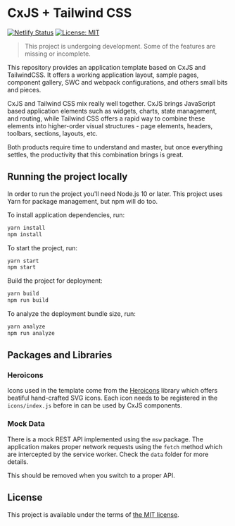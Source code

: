 # CxJS + Tailwind CSS

[![Netlify Status](https://api.netlify.com/api/v1/badges/f800e2ee-d28a-4118-a149-9ba840fb4941/deploy-status)](https://twapp.cxjs.io) [![License: MIT](https://img.shields.io/badge/License-MIT-blue.svg)](LICENSE.md)

> This project is undergoing development. Some of the features are missing or incomplete.

This repository provides an application template based on CxJS and TailwindCSS. It offers a working application layout, sample pages, component gallery, SWC and webpack configurations, and others small bits and pieces.

CxJS and Tailwind CSS mix really well together. CxJS brings JavaScript based application elements such as widgets, charts, state management, and routing, while Tailwind CSS offers a rapid way to combine these elements into higher-order visual structures - page elements, headers, toolbars, sections, layouts, etc.

Both products require time to understand and master, but once everything settles, the productivity that this combination brings is great.

## Running the project locally

In order to run the project you'll need Node.js 10 or later. This project uses Yarn for package management, but npm will do too.

To install application dependencies, run:

```bash
yarn install
npm install
```

To start the project, run:

```bash
yarn start
npm start
```

Build the project for deployment:

```bash
yarn build
npm run build
```

To analyze the deployment bundle size, run:

```bash
yarn analyze
npm run analyze
```

## Packages and Libraries

### Heroicons

Icons used in the template come from the [Heroicons](https://heroicons.com/) library which offers beatiful hand-crafted SVG icons. Each icon needs to be registered in the `icons/index.js` before in can be used by CxJS components.

### Mock Data

There is a mock REST API implemented using the `msw` package. The application makes proper network requests using the `fetch` method which are intercepted by the service worker. Check the `data` folder for more details.

This should be removed when you switch to a proper API.

## License

This project is available under the terms of [the MIT license](LICENSE.md).
